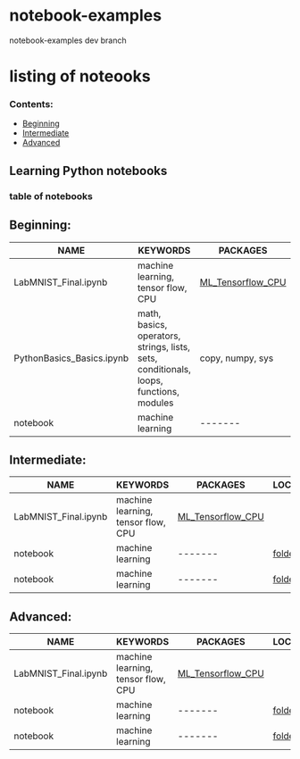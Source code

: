 # notebook-examples
notebook-examples dev branch
# listing of noteooks
### <a name="top">**Contents:**
* [Beginning](#beginning)
* [Intermediate](#intermediate)
* [Advanced](#advanced)
 
## Learning Python notebooks
### table of notebooks

## Beginning: <a name="beginning"></a> 
| **NAME** | **KEYWORDS** | **PACKAGES** | **LOCATION/LINK** |
| ------- |  ------- | ------- |------- |
| LabMNIST_Final.ipynb | machine learning, tensor flow, CPU | [ML_Tensorflow_CPU](https://github.com/sdsc-hpc-training-dev/notebook-examples/tree/main/deep_learning/ML_Tensorflow_CPU) |
| PythonBasics_Basics.ipynb | math, basics, operators, strings, lists, sets, conditionals, loops, functions, modules | copy, numpy, sys | [PythonBasics](https://github.com/sdsc-hpc-training-dev/notebook-examples/tree/main/PythonBasics) |
| notebook | machine learning | ------- | [foldername](URL) |

## Intermediate: <a name="intermediate"></a>
| **NAME** | **KEYWORDS** | **PACKAGES** | **LOCATION/LINK** |
| ------- |  ------- | ------- | ------- |
| LabMNIST_Final.ipynb | machine learning, tensor flow, CPU | [ML_Tensorflow_CPU](https://github.com/sdsc-hpc-training-dev/notebook-examples/tree/main/deep_learning/ML_Tensorflow_CPU) |
| notebook | machine learning | ------- | [foldername](URL) |
| notebook | machine learning | ------- | [foldername](URL) |

## Advanced: <a name="advanced"></a>
| **NAME** | **KEYWORDS** | **PACKAGES** | **LOCATION/LINK** |
| ------- |  ------- | ------- | ------- |
| LabMNIST_Final.ipynb | machine learning, tensor flow, CPU | [ML_Tensorflow_CPU](https://github.com/sdsc-hpc-training-dev/notebook-examples/tree/main/deep_learning/ML_Tensorflow_CPU) |
| notebook | machine learning | ------- | [foldername](URL) |
| notebook | machine learning | ------- | [foldername](URL) |
